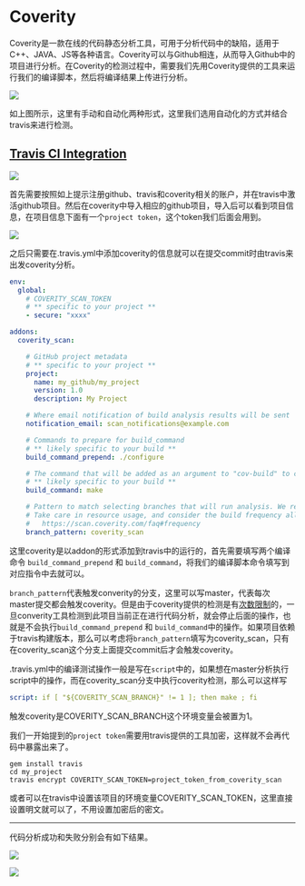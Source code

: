 # Coverity
Coverity是一款在线的代码静态分析工具，可用于分析代码中的缺陷，适用于C++、JAVA、JS等各种语言。Coverity可以与Github相连，从而导入Github中的项目进行分析。在Coverity的检测过程中，需要我们先用Coverity提供的工具来运行我们的编译脚本，然后将编译结果上传进行分析。

![](https://github.com/yjjnls/Notes/blob/master/img/coverity1.png)

如上图所示，这里有手动和自动化两种形式，这里我们选用自动化的方式并结合travis来进行检测。

## [Travis CI Integration](https://scan.coverity.com/travis_ci)

![](https://github.com/yjjnls/Notes/blob/master/img/coverity2.png)

首先需要按照如上提示注册github、travis和coverity相关的账户，并在travis中激活github项目。然后在coverity中导入相应的github项目，导入后可以看到项目信息，在项目信息下面有一个`project token`，这个token我们后面会用到。

![](https://github.com/yjjnls/Notes/blob/master/img/coverity3.png)

之后只需要在.travis.yml中添加coverity的信息就可以在提交commit时由travis来出发coverity分析。

```yml
env:
  global:
    # COVERITY_SCAN_TOKEN
    # ** specific to your project **
    - secure: "xxxx"

addons:
  coverity_scan:

    # GitHub project metadata
    # ** specific to your project **
    project:
      name: my_github/my_project
      version: 1.0
      description: My Project

    # Where email notification of build analysis results will be sent
    notification_email: scan_notifications@example.com

    # Commands to prepare for build_command
    # ** likely specific to your build **
    build_command_prepend: ./configure

    # The command that will be added as an argument to "cov-build" to compile your project for analysis,
    # ** likely specific to your build **
    build_command: make

    # Pattern to match selecting branches that will run analysis. We recommend leaving this set to 'coverity_scan'.
    # Take care in resource usage, and consider the build frequency allowances per
    #   https://scan.coverity.com/faq#frequency
    branch_pattern: coverity_scan
```

这里coverity是以addon的形式添加到travis中的运行的，首先需要填写两个编译命令 `build_command_prepend` 和 `build_command`，将我们的编译脚本命令填写到对应指令中去就可以。  


`branch_pattern`代表触发converity的分支，这里可以写master，代表每次master提交都会触发coverity。但是由于coverity提供的检测是有[次数限制](https://scan.coverity.com/faq#frequency)的，一旦converity工具检测到此项目当前正在进行代码分析，就会停止后面的操作，也就是不会执行`build_command_prepend` 和 `build_command`中的操作。如果项目依赖于travis构建版本，那么可以考虑将`branch_pattern`填写为coverity_scan，只有在coverity_scan这个分支上面提交commit后才会触发coverity。


.travis.yml中的编译测试操作一般是写在`script`中的，如果想在master分析执行script中的操作，而在coverity_scan分支中执行coverity检测，那么可以这样写
```yml
script: if [ "${COVERITY_SCAN_BRANCH}" != 1 ]; then make ; fi
```
触发coverity是COVERITY_SCAN_BRANCH这个环境变量会被置为1。


我们一开始提到的`project token`需要用travis提供的工具加密，这样就不会再代码中暴露出来了。

```shell
gem install travis
cd my_project
travis encrypt COVERITY_SCAN_TOKEN=project_token_from_coverity_scan
```

或者可以在travis中设置该项目的环境变量COVERITY_SCAN_TOKEN，这里直接设置明文就可以了，不用设置加密后的密文。

---

代码分析成功和失败分别会有如下结果。

![](https://github.com/yjjnls/Notes/blob/master/img/coverity_success.png)

![](https://github.com/yjjnls/Notes/blob/master/img/coverity_fail.png)